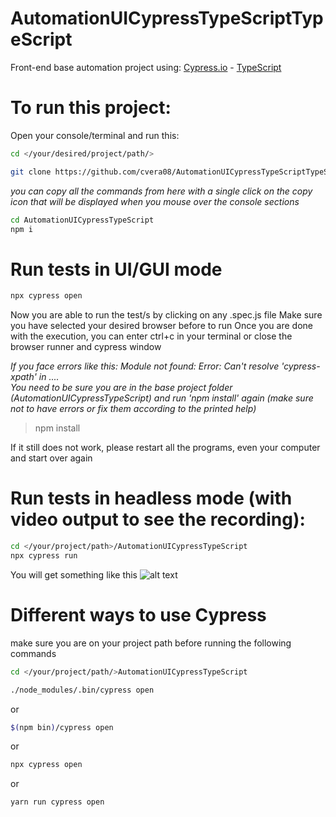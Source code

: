 # AutomationUICypressTypeScriptTypeScript

Front-end base automation project using: [Cypress.io](https://www.cypress.io/) - [TypeScript](https://www.typescriptlang.org/)

# To run this project:
Open your console/terminal and run this: 
```sh
cd </your/desired/project/path/>
```

```sh
git clone https://github.com/cvera08/AutomationUICypressTypeScriptTypeScript.git
```

*you can copy all the commands from here with a single click on the copy icon that will be displayed when you mouse over the console sections*
```sh
cd AutomationUICypressTypeScript
npm i
```

# Run tests in UI/GUI mode
```sh
npx cypress open
```

Now you are able to run the test/s by clicking on any .spec.js file
Make sure you have selected your desired browser before to run
Once you are done with the execution, you can enter ctrl+c in your terminal or close the browser runner and cypress window

_If you face errors like this: Module not found: Error: Can't resolve 'cypress-xpath' in ....  
You need to be sure you are in the base project folder (AutomationUICypressTypeScript) and run 'npm install' again (make sure not to have errors or fix them according to the printed help)_
>npm install

If it still does not work, please restart all the programs, even your computer and start over again

# Run tests in headless mode (with video output to see the recording):
```sh
cd </your/project/path>/AutomationUICypressTypeScript
npx cypress run
```
You will get something like this
![alt text](https://i.ibb.co/Nm0DjMH/Get-Started-Automation-UICypress-Type-Script.png)


# Different ways to use Cypress
make sure you are on your project path before running the following commands
```sh
cd </your/project/path/>AutomationUICypressTypeScript

./node_modules/.bin/cypress open
```
or
```sh
$(npm bin)/cypress open
```

or
```sh
npx cypress open
```

or
```sh
yarn run cypress open
```


